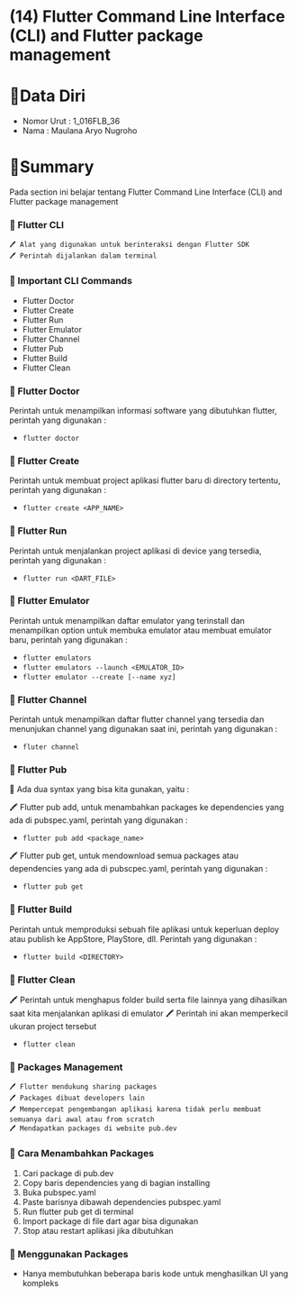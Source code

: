 # (14) Flutter Command Line Interface (CLI) and Flutter package management

# 👨Data Diri
- Nomor Urut : 1_016FLB_36
- Nama : Maulana Aryo Nugroho

# 📔Summary
Pada section ini belajar tentang Flutter Command Line Interface (CLI) and Flutter package management

### 📗 Flutter CLI
~~~
🖊️ Alat yang digunakan untuk berinteraksi dengan Flutter SDK
🖊️ Perintah dijalankan dalam terminal
~~~

### 📓 Important CLI Commands
- Flutter Doctor
- Flutter Create
- Flutter Run
- Flutter Emulator
- Flutter Channel
- Flutter Pub
- Flutter Build
- Flutter Clean

### 📖 Flutter Doctor
Perintah untuk menampilkan informasi software yang dibutuhkan flutter, perintah yang digunakan :
- ```flutter doctor```

### 📖 Flutter Create
Perintah untuk membuat project aplikasi flutter baru di directory tertentu, perintah yang digunakan :
- ```flutter create <APP_NAME>```

### 📖 Flutter Run
Perintah untuk menjalankan project aplikasi di device yang tersedia, perintah yang digunakan :
- ```flutter run <DART_FILE>```

### 📖 Flutter Emulator
Perintah untuk menampilkan daftar emulator yang terinstall dan menampilkan option untuk membuka emulator atau membuat emulator baru, perintah yang digunakan :
- ```flutter emulators```
- ```flutter emulators --launch <EMULATOR_ID>```
- ```flutter emulator --create [--name xyz]```

### 📖 Flutter Channel
Perintah untuk menampilkan daftar flutter channel yang tersedia dan menunjukan channel yang digunakan saat ini, perintah yang digunakan :
- ```fluter channel```

### 📖 Flutter Pub
📝 Ada dua syntax yang bisa kita gunakan, yaitu :

🖍️ Flutter pub add, untuk menambahkan packages ke dependencies yang ada di pubspec.yaml, perintah yang digunakan :
- ```flutter pub add <package_name>```

🖍️ Flutter pub get, untuk mendownload semua packages atau dependencies yang ada di pubscpec.yaml, perintah yang digunakan :
- ```flutter pub get```

### 📖 Flutter Build
Perintah untuk memproduksi sebuah file aplikasi untuk keperluan deploy atau publish ke AppStore, PlayStore, dll. Perintah yang digunakan :
- ```flutter build <DIRECTORY>```

### 📖 Flutter Clean
🖍️ Perintah untuk menghapus folder build serta file lainnya yang dihasilkan saat kita menjalankan aplikasi di emulator
🖍️ Perintah ini akan memperkecil ukuran project tersebut
- ```flutter clean```

### 📙 Packages Management
~~~
🖊️ Flutter mendukung sharing packages
🖊️ Packages dibuat developers lain
🖊️ Mempercepat pengembangan aplikasi karena tidak perlu membuat semuanya dari awal atau from scratch
🖊️ Mendapatkan packages di website pub.dev
~~~

### 📖 Cara Menambahkan Packages
1. Cari package di pub.dev
2. Copy baris dependencies yang di bagian installing
3. Buka pubspec.yaml
4. Paste barisnya dibawah dependencies pubspec.yaml
5. Run flutter pub get di terminal
6. Import package di file dart agar bisa digunakan
7. Stop atau restart aplikasi jika dibutuhkan

### 📖 Menggunakan Packages
- Hanya membutuhkan beberapa baris kode untuk menghasilkan UI yang kompleks